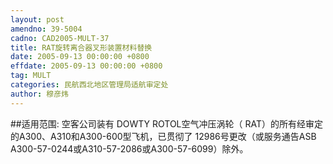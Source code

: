 ```yaml
---
layout: post
amendno: 39-5004
cadno: CAD2005-MULT-37
title: RAT旋转离合器叉形装置材料替换
date: 2005-09-13 00:00:00 +0800
effdate: 2005-09-13 00:00:00 +0800
tag: MULT
categories: 民航西北地区管理局适航审定处
author: 穆彦炜
---
```


##适用范围:
空客公司装有 DOWTY ROTOL空气冲压涡轮（ RAT）的所有经审定的A300、A310和A300-600型飞机，已贯彻了 12986号更改（或服务通告ASB A300-57-0244或A310-57-2086或A300-57-6099）除外。

